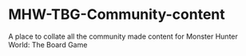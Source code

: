 # MHW-TBG-Community-content
A place to collate all the community made content for Monster Hunter World: The Board Game
